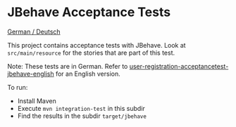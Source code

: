 JBehave Acceptance Tests
================

[German / Deutsch](LIESMICH.md)

This project contains acceptance tests with JBehave. Look at
`src/main/resource` for the stories that are part of this test.

Note: These tests are in German. Refer to
[user-registration-acceptancetest-jbehave-english](../user-registration-acceptancetest-jbehave-english) for an English
version.

To run:

- Install Maven
- Execute `mvn integration-test` in this subdir
- Find the results in the subdir `target/jbehave`
